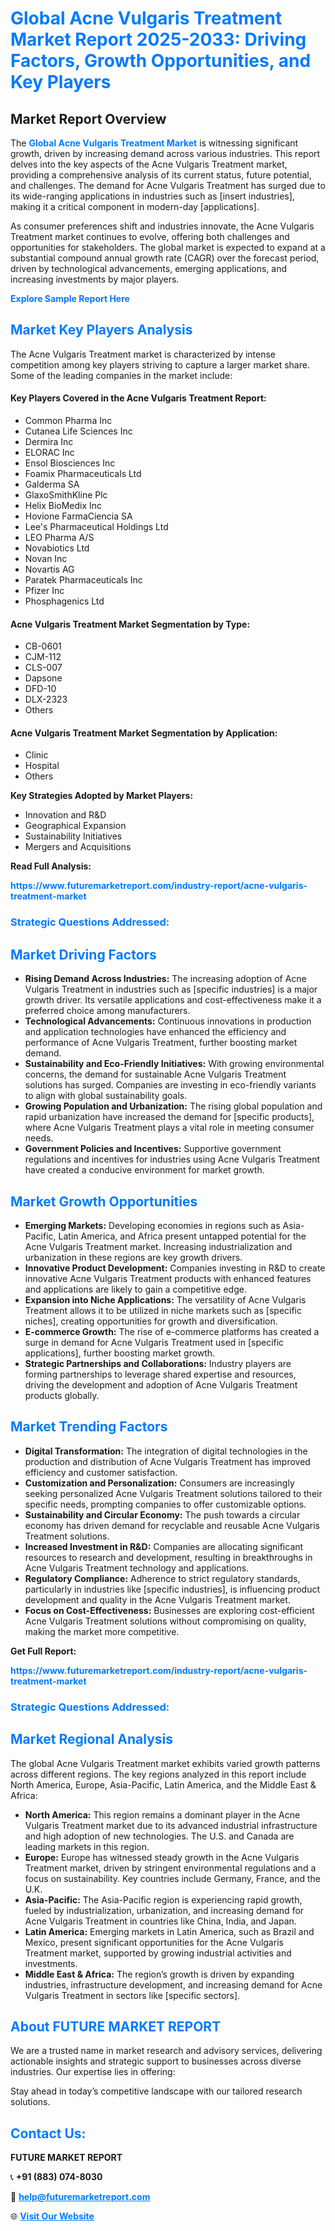 <h1 style="color: #007BFF;">Global Acne Vulgaris Treatment Market Report 2025-2033: Driving Factors, Growth Opportunities, and Key Players</h1>

<section id="overview">
<h2>Market Report Overview</h2>
<p>The <a href="https://www.futuremarketreport.com/industry-report/acne-vulgaris-treatment-market" style="color: #007BFF; text-decoration: none;"><strong>Global Acne Vulgaris Treatment Market</strong></a> is witnessing significant growth, driven by increasing demand across various industries. This report delves into the key aspects of the Acne Vulgaris Treatment market, providing a comprehensive analysis of its current status, future potential, and challenges. The demand for Acne Vulgaris Treatment has surged due to its wide-ranging applications in industries such as [insert industries], making it a critical component in modern-day [applications].</p>
<p>As consumer preferences shift and industries innovate, the Acne Vulgaris Treatment market continues to evolve, offering both challenges and opportunities for stakeholders. The global market is expected to expand at a substantial compound annual growth rate (CAGR) over the forecast period, driven by technological advancements, emerging applications, and increasing investments by major players.</p>
</section>

<section id="overview">
<p><a href="https://www.futuremarketreport.com/request-sample/reportId=85040" style="color: #007BFF; text-decoration: none;"><strong>Explore Sample Report Here</strong></a></p>
</section>

<section id="key-players">
<h2 style="color: #007BFF;">Market Key Players Analysis</h2>
<p>The Acne Vulgaris Treatment market is characterized by intense competition among key players striving to capture a larger market share. Some of the leading companies in the market include:</p>
<h4>Key Players Covered in the Acne Vulgaris Treatment Report:</h4>
<ul><li>Common Pharma Inc</li><li>Cutanea Life Sciences Inc</li><li>Dermira Inc</li><li>ELORAC Inc</li><li>Ensol Biosciences Inc</li><li>Foamix Pharmaceuticals Ltd</li><li>Galderma SA</li><li>GlaxoSmithKline Plc</li><li>Helix BioMedix Inc</li><li>Hovione FarmaCiencia SA</li><li>Lee&#039;s Pharmaceutical Holdings Ltd</li><li>LEO Pharma A/S</li><li>Novabiotics Ltd</li><li>Novan Inc</li><li>Novartis AG</li><li>Paratek Pharmaceuticals Inc</li><li>Pfizer Inc</li><li>Phosphagenics Ltd</li></ul>
<h4>Acne Vulgaris Treatment Market Segmentation by Type:</h4>
<ul><li>CB-0601</li><li>CJM-112</li><li>CLS-007</li><li>Dapsone</li><li>DFD-10</li><li>DLX-2323</li><li>Others</li></ul>

<h4>Acne Vulgaris Treatment Market Segmentation by Application:</h4>
<ul><li>Clinic</li><li>Hospital</li><li>Others</li></ul>
<p><strong>Key Strategies Adopted by Market Players:</strong></p>
<ul>
<li>Innovation and R&D</li>
<li>Geographical Expansion</li>
<li>Sustainability Initiatives</li>
<li>Mergers and Acquisitions</li>
</ul>
</section>

<section>
<p><strong>Read Full Analysis: </strong></p><a href="https://www.futuremarketreport.com/industry-report/acne-vulgaris-treatment-market" style="color: #007BFF; text-decoration: none;"><strong>https://www.futuremarketreport.com/industry-report/acne-vulgaris-treatment-market</strong></a>
<h3 style="color: #007BFF;">Strategic Questions Addressed:</h3>
</section>

<section id="driving-factors">
<h2 style="color: #007BFF;">Market Driving Factors</h2>
<ul>
<li><strong>Rising Demand Across Industries:</strong> The increasing adoption of Acne Vulgaris Treatment in industries such as [specific industries] is a major growth driver. Its versatile applications and cost-effectiveness make it a preferred choice among manufacturers.</li>
<li><strong>Technological Advancements:</strong> Continuous innovations in production and application technologies have enhanced the efficiency and performance of Acne Vulgaris Treatment, further boosting market demand.</li>
<li><strong>Sustainability and Eco-Friendly Initiatives:</strong> With growing environmental concerns, the demand for sustainable Acne Vulgaris Treatment solutions has surged. Companies are investing in eco-friendly variants to align with global sustainability goals.</li>
<li><strong>Growing Population and Urbanization:</strong> The rising global population and rapid urbanization have increased the demand for [specific products], where Acne Vulgaris Treatment plays a vital role in meeting consumer needs.</li>
<li><strong>Government Policies and Incentives:</strong> Supportive government regulations and incentives for industries using Acne Vulgaris Treatment have created a conducive environment for market growth.</li>
</ul>
</section>

<section id="growth-opportunities">
<h2 style="color: #007BFF;">Market Growth Opportunities</h2>
<ul>
<li><strong>Emerging Markets:</strong> Developing economies in regions such as Asia-Pacific, Latin America, and Africa present untapped potential for the Acne Vulgaris Treatment market. Increasing industrialization and urbanization in these regions are key growth drivers.</li>
<li><strong>Innovative Product Development:</strong> Companies investing in R&D to create innovative Acne Vulgaris Treatment products with enhanced features and applications are likely to gain a competitive edge.</li>
<li><strong>Expansion into Niche Applications:</strong> The versatility of Acne Vulgaris Treatment allows it to be utilized in niche markets such as [specific niches], creating opportunities for growth and diversification.</li>
<li><strong>E-commerce Growth:</strong> The rise of e-commerce platforms has created a surge in demand for Acne Vulgaris Treatment used in [specific applications], further boosting market growth.</li>
<li><strong>Strategic Partnerships and Collaborations:</strong> Industry players are forming partnerships to leverage shared expertise and resources, driving the development and adoption of Acne Vulgaris Treatment products globally.</li>
</ul>
</section>

<section id="trending-factors">
<h2 style="color: #007BFF;">Market Trending Factors</h2>
<ul>
<li><strong>Digital Transformation:</strong> The integration of digital technologies in the production and distribution of Acne Vulgaris Treatment has improved efficiency and customer satisfaction.</li>
<li><strong>Customization and Personalization:</strong> Consumers are increasingly seeking personalized Acne Vulgaris Treatment solutions tailored to their specific needs, prompting companies to offer customizable options.</li>
<li><strong>Sustainability and Circular Economy:</strong> The push towards a circular economy has driven demand for recyclable and reusable Acne Vulgaris Treatment solutions.</li>
<li><strong>Increased Investment in R&D:</strong> Companies are allocating significant resources to research and development, resulting in breakthroughs in Acne Vulgaris Treatment technology and applications.</li>
<li><strong>Regulatory Compliance:</strong> Adherence to strict regulatory standards, particularly in industries like [specific industries], is influencing product development and quality in the Acne Vulgaris Treatment market.</li>
<li><strong>Focus on Cost-Effectiveness:</strong> Businesses are exploring cost-efficient Acne Vulgaris Treatment solutions without compromising on quality, making the market more competitive.</li>
</ul>
</section>

<section>
<p><strong>Get Full Report: </strong></p><a href="https://www.futuremarketreport.com/industry-report/acne-vulgaris-treatment-market" style="color: #007BFF; text-decoration: none;"><strong>https://www.futuremarketreport.com/industry-report/acne-vulgaris-treatment-market</strong></a>
<h3 style="color: #007BFF;">Strategic Questions Addressed:</h3>
</section>


<section id="regional-analysis">
<h2 style="color: #007BFF;">Market Regional Analysis</h2>
<p>The global Acne Vulgaris Treatment market exhibits varied growth patterns across different regions. The key regions analyzed in this report include North America, Europe, Asia-Pacific, Latin America, and the Middle East & Africa:</p>
<ul>
<li><strong>North America:</strong> This region remains a dominant player in the Acne Vulgaris Treatment market due to its advanced industrial infrastructure and high adoption of new technologies. The U.S. and Canada are leading markets in this region.</li>
<li><strong>Europe:</strong> Europe has witnessed steady growth in the Acne Vulgaris Treatment market, driven by stringent environmental regulations and a focus on sustainability. Key countries include Germany, France, and the U.K.</li>
<li><strong>Asia-Pacific:</strong> The Asia-Pacific region is experiencing rapid growth, fueled by industrialization, urbanization, and increasing demand for Acne Vulgaris Treatment in countries like China, India, and Japan.</li>
<li><strong>Latin America:</strong> Emerging markets in Latin America, such as Brazil and Mexico, present significant opportunities for the Acne Vulgaris Treatment market, supported by growing industrial activities and investments.</li>
<li><strong>Middle East & Africa:</strong> The region’s growth is driven by expanding industries, infrastructure development, and increasing demand for Acne Vulgaris Treatment in sectors like [specific sectors].</li>
</ul>
</section>

<footer>
<h2 style="color: #007BFF;">About FUTURE MARKET REPORT</h2>
<p>We are a trusted name in market research and advisory services, delivering actionable insights and strategic support to businesses across diverse industries. Our expertise lies in offering:</p>

<p>Stay ahead in today’s competitive landscape with our tailored research solutions.</p>

<h2 style="color: #007BFF;">Contact Us:</h2>
<p><strong>FUTURE MARKET REPORT</strong></p>
<p>📞 <strong>+91 (883) 074-8030</strong></p>
<p>📧 <strong><a href="mailto:help@futuremarketreport.com" style="color: #007BFF;">help@futuremarketreport.com</a></strong></p>
<p>🌐 <strong><a href="https://www.futuremarketreport.com/" style="color: #007BFF;">Visit Our Website</a></strong></p>
</footer>
